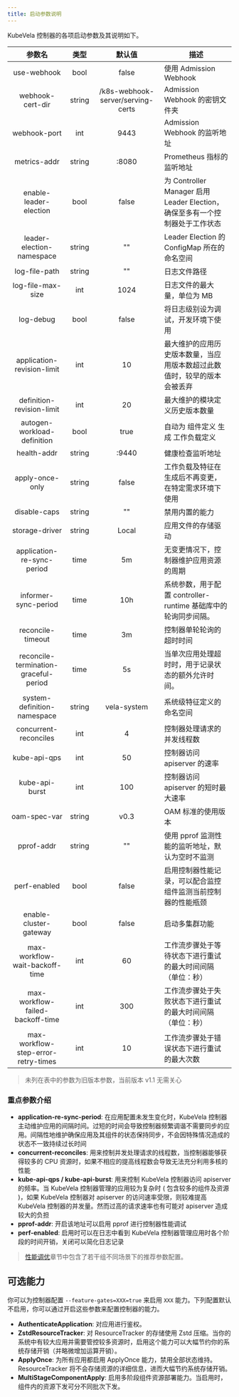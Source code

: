 ```yaml
---
title: 启动参数说明
---
```


KubeVela 控制器的各项启动参数及其说明如下。

|            参数名           |  类型  |               默认值              | 描述                                                                         |
|:---------------------------:|:------:|:---------------------------------:|------------------------------------------------------------------------------|
|         use-webhook         |  bool  |               false               | 使用 Admission Webhook                                                       |
|       webhook-cert-dir      | string | /k8s-webhook-server/serving-certs | Admission Webhook 的密钥文件夹                                               |
|         webhook-port        |   int  |                9443               | Admission Webhook 的监听地址                                                 |
|         metrics-addr        | string |               :8080               | Prometheus 指标的监听地址                                                    |
|    enable-leader-election   |  bool  |               false               | 为 Controller Manager 启用 Leader Election，确保至多有一个控制器处于工作状态 |
|  leader-election-namespace  | string |                 ""                | Leader Election 的 ConfigMap 所在的命名空间                                  |
|        log-file-path        | string |                 ""                | 日志文件路径                                                                 |
|      log-file-max-size      |   int  |                1024               | 日志文件的最大量，单位为 MB                                                  |
|          log-debug          |  bool  |               false               | 将日志级别设为调试，开发环境下使用                                           |
|  application-revision-limit |   int  |                 10                | 最大维护的应用历史版本数量，当应用版本数超过此数值时，较早的版本会被丢弃    |
|  definition-revision-limit  |   int  |                 20                | 最大维护的模块定义历史版本数量                                                 |
| autogen-workload-definition |  bool  |                true               | 自动为 组件定义 生成 工作负载定义                                              |
|         health-addr         | string |               :9440               | 健康检查监听地址                                                               |
|       apply-once-only       | string |               false               | 工作负载及特征在生成后不再变更，在特定需求环境下使用                           |
|         disable-caps        | string |                 ""                | 禁用内置的能力                                                                 |
|        storage-driver       | string |               Local               | 应用文件的存储驱动                                                             |
|  application-re-sync-period |  time  |                5m                 | 无变更情况下，控制器维护应用资源的周期                                         |
|    informer-sync-period     |  time  |                10h                | 系统参数，用于配置 controller-runtime 基础库中的轮询同步间隔。 |
|     reconcile-timeout       |  time  |                3m                 | 控制器单轮轮询的超时时间 |
| reconcile-termination-graceful-period | time |        5s                 | 当单次应用处理超时时，用于记录状态的额外允许时间。|
| system-definition-namespace | string |            vela-system            | 系统级特征定义的命名空间                                                       |
|    concurrent-reconciles    |   int  |                 4                 | 控制器处理请求的并发线程数                                                     |
|         kube-api-qps        |   int  |                 50                | 控制器访问 apiserver 的速率                                                    |
|        kube-api-burst       |   int  |                100                | 控制器访问 apiserver 的短时最大速率                                            |
|         oam-spec-var        | string |                v0.3               | OAM 标准的使用版本                                                             |
|          pprof-addr         | string |                 ""                | 使用 pprof 监测性能的监听地址，默认为空时不监测           |
|         perf-enabled        |  bool  |               false               | 启用控制器性能记录，可以配合监控组件监测当前控制器的性能瓶颈 |
| enable-cluster-gateway | bool | false | 启动多集群功能 |
| max-workflow-wait-backoff-time | int | 60 | 工作流步骤处于等待状态下进行重试的最大时间间隔（单位：秒） |
| max-workflow-failed-backoff-time | int | 300 | 工作流步骤处于失败状态下进行重试的最大时间间隔（单位：秒） |
| max-workflow-step-error-retry-times | int | 10 | 工作流步骤处于错误状态下进行重试的最大次数 |

> 未列在表中的参数为旧版本参数，当前版本 v1.1 无需关心

### 重点参数介绍

- **application-re-sync-period**: 在应用配置未发生变化时，KubeVela 控制器主动维护应用的间隔时间。过短的时间会导致控制器频繁调谐不需要同步的应用。间隔性地维护确保应用及其组件的状态保持同步，不会因特殊情况造成的状态不一致持续过长时间
- **concurrent-reconciles**: 用来控制并发处理请求的线程数，当控制器能够获得较多的 CPU 资源时，如果不相应的提高线程数会导致无法充分利用多核的性能
- **kube-api-qps / kube-api-burst**: 用来控制 KubeVela 控制器访问 apiserver 的频率。当 KubeVela 控制器管理的应用较为复杂时 ( 包含较多的组件及资源 )，如果 KubeVela 控制器对 apiserver 的访问速率受限，则较难提高 KubeVela 控制器的并发量。然而过高的请求速率也有可能对 apiserver 造成较大的负担
- **pprof-addr**: 开启该地址可以启用 pprof 进行控制器性能调试
- **perf-enabled**: 启用时可以在日志中看到 KubeVela 控制器管理应用时各个阶段的时间开销，关闭可以简化日志记录

> [性能调优](./performance-finetuning)章节中包含了若干组不同场景下的推荐参数配置。


## 可选能力

你可以为控制器配置 `--feature-gates=XXX=true` 来启用 `XXX` 能力。下列配置默认不启用，你可以通过开启这些参数来配置控制器的能力。

- **AuthenticateApplication**: 对应用进行鉴权。
- **ZstdResourceTracker**: 对 ResourceTracker 的存储使用 Zstd 压缩。当你的系统中有较大应用并需要管控较多资源时，启用这个能力可以大幅节约你的系统存储开销（并略微增加运算开销）。
- **ApplyOnce**: 为所有应用都启用 ApplyOnce 能力，禁用全部状态维持。ResourceTracker 将不会存储资源的详细信息，进而大幅节约系统存储开销。
- **MultiStageComponentApply**: 启用多阶段组件资源部署能力。当启用时，组件内的资源下发可分不同批次下发。